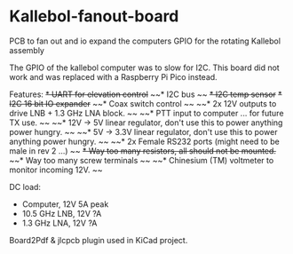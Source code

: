 # Kallebol-fanout-board
PCB to fan out and io expand the computers GPIO for the rotating Kallebol assembly

The GPIO of the kallebol computer was to slow for I2C. This board did not work and was replaced with a Raspberry Pi Pico instead.  

Features: 
~~* UART for elevation control~~
~~* I2C bus ~~
~~* I2C temp sensor~~
~~* I2C 16 bit IO expander~~
~~* Coax switch control ~~
~~* 2x 12V outputs to drive LNB + 1.3 GHz LNA block. ~~
~~* PTT input to computer ... for future TX use. ~~
~~* 12V -> 5V linear regulator, don't use this to power anything power hungry. ~~
~~* 5V -> 3.3V linear regulator, don't use this to power anything power hungry.    ~~
~~* 2x Female RS232 ports (might need to be male in rev 2 ...) ~~
~~* Way too many resistors, all should not be mounted.~~
~~* Way too many screw terminals ~~
~~* Chinesium (TM) voltmeter to monitor incoming 12V. ~~

DC load: 
* Computer, 12V 5A peak 
* 10.5 GHz LNB, 12V ?A
* 1.3 GHz LNA, 12V ?A

Board2Pdf & jlcpcb plugin used in KiCad project. 
